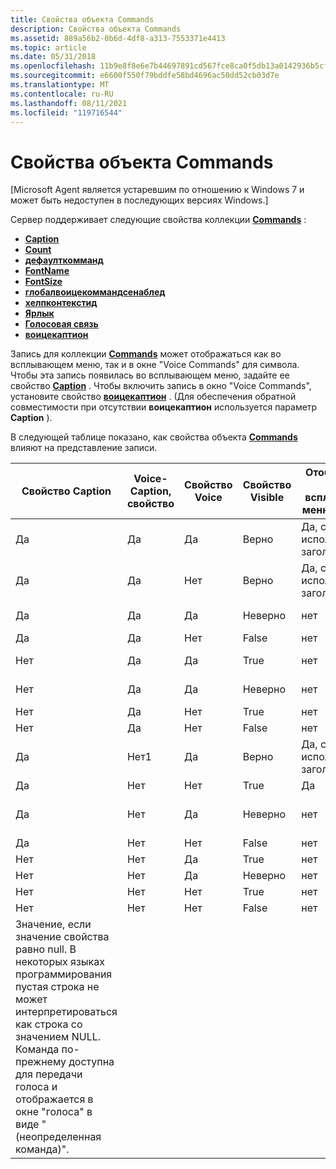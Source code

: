 ```yaml
---
title: Свойства объекта Commands
description: Свойства объекта Commands
ms.assetid: 889a56b2-0b6d-4df8-a313-7553371e4413
ms.topic: article
ms.date: 05/31/2018
ms.openlocfilehash: 11b9e8f8e6e7b44697891cd567fce8ca0f5db13a0142936b5cf48bdb52721392
ms.sourcegitcommit: e6600f550f79bddfe58bd4696ac50dd52cb03d7e
ms.translationtype: MT
ms.contentlocale: ru-RU
ms.lasthandoff: 08/11/2021
ms.locfileid: "119716544"
---
```

# <a name="commands-object-properties"></a>Свойства объекта Commands

\[Microsoft Agent является устаревшим по отношению к Windows 7 и может быть недоступен в последующих версиях Windows.\]

Сервер поддерживает следующие свойства коллекции [**Commands**](/windows/desktop/lwef/the-commands-collection-object) :

-   [**Caption**](caption-property-cmds.md)
-   [**Count**](count-property.md)
-   [**дефаулткомманд**](defaultcommand-property.md)
-   [**FontName**](fontname-property.md)
-   [**FontSize**](fontsize-property.md)
-   [**глобалвоицекоммандсенаблед**](globalvoicecommandsenabled-property.md)
-   [**хелпконтекстид**](helpcontextid-property.md)
-   [**Ярлык**](visible-property-cso.md)
-   [**Голосовая связь**](voice-property.md)
-   [**воицекаптион**](voicecaption-property.md)

Запись для коллекции [**Commands**](/windows/desktop/lwef/the-commands-collection-object) может отображаться как во всплывающем меню, так и в окне "Voice Commands" для символа. Чтобы эта запись появилась во всплывающем меню, задайте ее свойство [**Caption**](caption-property-cmds.md) . Чтобы включить запись в окно "Voice Commands", установите свойство [**воицекаптион**](voicecaption-property.md) . (Для обеспечения обратной совместимости при отсутствии **воицекаптион** используется параметр **Caption** ).

В следующей таблице показано, как свойства объекта [**Commands**](/windows/desktop/lwef/the-commands-collection-object) влияют на представление записи.



| Свойство Caption                                                                                                                                                                                                                                            | Voice-Caption, свойство | Свойство Voice | Свойство Visible | Отображается во всплывающем меню "символ" | Отображается в окне "Voice Commands" |
|-------------------------------------------------------------------------------------------------------------------------------------------------------------------------------------------------------------------------------------------------------------|------------------------|----------------|------------------|------------------------------------|----------------------------------|
| Да                                                                                                                                                                                                                                                         | Да                    | Да            | Верно             | Да, с использованием заголовка                 | Да, с помощью Воицекаптион          |
| Да                                                                                                                                                                                                                                                         | Да                    | Нет             | Верно             | Да, с использованием заголовка                 | Нет                               |
| Да                                                                                                                                                                                                                                                         | Да                    | Да            | Неверно            | нет                                 | Да, с помощью Воицекаптион          |
| Да                                                                                                                                                                                                                                                         | Да                    | Нет             | False            | нет                                 | Нет                               |
| Нет                                                                                                                                                                                                                                                          | Да                    | Да            | True             | нет                                 | Да, с помощью Воицекаптион          |
| Нет                                                                                                                                                                                                                                                          | Да                    | Да            | Неверно            | нет                                 | Да, с помощью Воицекаптион          |
| Нет                                                                                                                                                                                                                                                          | Да                    | Нет             | True             | нет                                 | Нет                               |
| Нет                                                                                                                                                                                                                                                          | Да                    | Нет             | False            | нет                                 | Нет                               |
| Да                                                                                                                                                                                                                                                         | Нет1                    | Да            | Верно             | Да, с использованием заголовка                 | Да, с использованием заголовка               |
| Да                                                                                                                                                                                                                                                         | Нет                     | Нет             | True             | Да                                | Нет                               |
| Да                                                                                                                                                                                                                                                         | Нет                     | Да            | Неверно            | нет                                 | Да, с использованием заголовка               |
| Да                                                                                                                                                                                                                                                         | Нет                     | Нет             | False            | нет                                 | Нет                               |
| Нет                                                                                                                                                                                                                                                          | Нет                     | Да            | True             | нет                                 | Нет                               |
| Нет                                                                                                                                                                                                                                                          | Нет                     | Да            | Неверно            | нет                                 | Нет                               |
| Нет                                                                                                                                                                                                                                                          | Нет                     | Нет             | True             | нет                                 | Нет                               |
| Нет                                                                                                                                                                                                                                                          | Нет                     | Нет             | False            | нет                                 | Нет                               |
|  Значение, если значение свойства равно null. В некоторых языках программирования пустая строка не может интерпретироваться как строка со значением NULL.  Команда по-прежнему доступна для передачи голоса и отображается в окне "голоса" в виде "(неопределенная команда)".<br/> |                        |                |                  |                                    |                                  |



 

 

